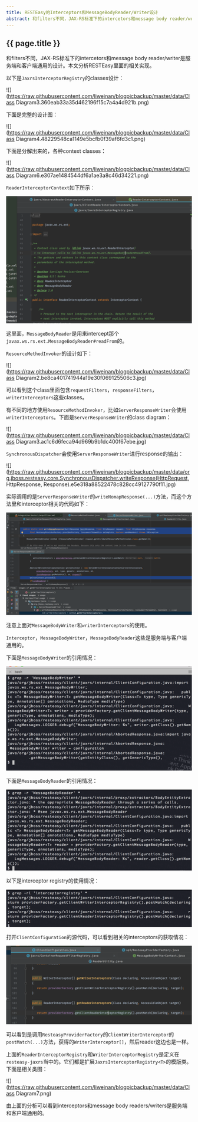```yaml
---
title: RESTEasy的Interceptors和MessageBodyReader/Writer设计 
abstract: 和filters不同，JAX-RS标准下的intercetors和message body reader/writer是服务端和客户端通用的设计。本文分析RESTEasy里面的相关实现。
---
```


## {{ page.title }}

和filters不同，JAX-RS标准下的intercetors和message body reader/writer是服务端和客户端通用的设计。本文分析RESTEasy里面的相关实现。

以下是`JaxrsInterceptorRegistry`的classes设计：

![](https://raw.githubusercontent.com/liweinan/blogpicbackup/master/data/Class Diagram3.360eab33a35d462196f15c7a4a4d921b.png)

下面是完整的设计图：

![](https://raw.githubusercontent.com/liweinan/blogpicbackup/master/data/Class Diagram4.48229548ca1149e5bcfb0f39af6fd3c1.png)

下面是分解出来的，各种context classes：

![](https://raw.githubusercontent.com/liweinan/blogpicbackup/master/data/Class Diagram6.e307ae1484544df6a1ae3a8c46d34221.png)

`ReaderInterceptorContext`如下所示：

![](https://raw.githubusercontent.com/liweinan/blogpicbackup/master/data/DraggedImage.b2fce0821a5e49a694660669a323600c.png)

这里面，`MessageBodyReader`是用来intercept那个`javax.ws.rs.ext.MessageBodyReader#readFrom`的。

`ResourceMethodInvoker`的设计如下：

![](https://raw.githubusercontent.com/liweinan/blogpicbackup/master/data/Class Diagram2.be8ca401741944a19e30f069125506c3.jpg)

可以看到这个class里面包含`requestFilters`，`responseFilters`，`writerInterceptors`这些classes。

有不同的地方使用`ResourceMethodInvoker`，比如`ServerResponseWriter`会使用`writerInterceptors`。下面是`ServerResponseWriter`的class diagram：

![](https://raw.githubusercontent.com/liweinan/blogpicbackup/master/data/Class Diagram3.ac1c6d6feca94d969b9b1dc400f67ebe.jpg)

`SynchronousDispatcher`会使用`ServerResponseWriter`进行response的输出：

![](https://raw.githubusercontent.com/liweinan/blogpicbackup/master/data/org.jboss.resteasy.core.SynchronousDispatcher.writeResponse(HttpRequest, HttpResponse, Response).e5e318a88522478c828cc49127790f11.jpg)

实际调用的是`ServerResponseWriter`的`writeNomapResponse(...)`方法，而这个方法里和interceptor相关的代码如下：

![](https://raw.githubusercontent.com/liweinan/blogpicbackup/master/data/A18ED0B0-52F9-4710-B303-3EC7A6406841.png)

注意上面对`MessageBodyWriter`和`writerInterceptors`的使用。

`Interceptor`，`MessageBodyWriter`，`MessageBodyReader`这些是服务端与客户端通用的。

下面是`MessageBodyWriter`的引用情况：

![](https://raw.githubusercontent.com/liweinan/blogpicbackup/master/data/A8CC0256-E170-43C1-BD0F-C52EF170F568.png)

下面是`MessageBodyReader`的引用情况：

![](https://raw.githubusercontent.com/liweinan/blogpicbackup/master/data/9C5B35F7-79FD-425E-8DFF-24E30A1C7F73.png)

以下是interceptor registry的使用情况：

![](https://raw.githubusercontent.com/liweinan/blogpicbackup/master/data/F80EB964-BF00-4AB9-8CB0-3B7D2964E7C2.png)

打开`ClientConfiguration`的源代码，可以看到相关的interceptors的获取情况：

![](https://raw.githubusercontent.com/liweinan/blogpicbackup/master/data/E6712B99-4BE4-462B-8CAD-45C5551C4B9F.png)

可以看到是调用`ResteasyProviderFactory`的`ClientWriterInterceptor`的`postMatch(...)`方法，获得的`WriterInterceptor[]`，然后reader这边也是一样。

上面的`ReaderInterceptorRegistry`和`WriterInterceptorRegistry`是定义在`resteasy-jaxrs`当中的。它们都是扩展`JaxrsInterceptorRegistry<T>`的模版类。下面是相关类图：

![](https://raw.githubusercontent.com/liweinan/blogpicbackup/master/data/Class Diagram7.png)

由上面的分析可以看到interceptors和message body readers/writers是服务端和客户端通用的。


